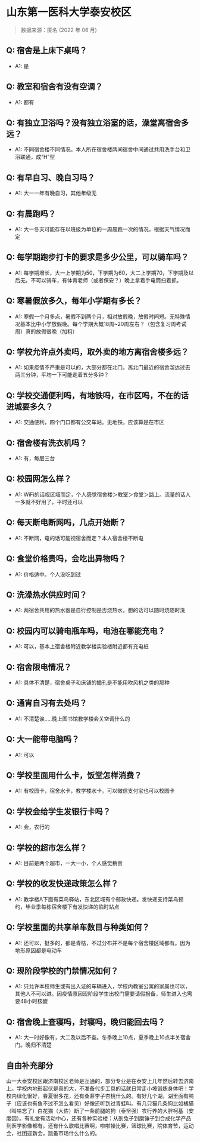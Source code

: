 # 山东第一医科大学泰安校区

> 数据来源：匿名 (2022 年 06 月)

## Q: 宿舍是上床下桌吗？

- A1: 是

## Q: 教室和宿舍有没有空调？

- A1: 都有

## Q: 有独立卫浴吗？没有独立浴室的话，澡堂离宿舍多远？

- A1: 不同宿舍楼不同情况。本人所在宿舍楼两间宿舍中间通过共用洗手台和卫浴联通，成“H”型

## Q: 有早自习、晚自习吗？

- A1: 大一一年有晚自习，其他年级无

## Q: 有晨跑吗？

- A1: 大一冬天可能存在以班级为单位的一周晨跑一次的情况，根据天气情况而定

## Q: 每学期跑步打卡的要求是多少公里，可以骑车吗？

- A1: 每学期增长，大一上学期为50，下学期为60，大二上学期70，下学期及以后无。不可以骑车，有体育老师（或者保安？）晚上拿着手电筒扫着抓。

## Q: 寒暑假放多久，每年小学期有多长？

- A1: 寒假一个月多点，暑假不到两个月，相对放假晚，放假时间短。无特殊情况基本比中小学放假晚。每个学期大概18周\~20周左右？（包含复习周考试周）真的放假很晚（加粗）

## Q: 学校允许点外卖吗，取外卖的地方离宿舍楼多远？

- A1: 如果疫情不严重是可以的，大部分都在北门。离北门最近的宿舍溜达过去两三分钟，平均一下可能走着五分多钟？

## Q: 学校交通便利吗，有地铁吗，在市区吗，不在的话进城要多久？

- A1: 交通便利，四个门口都有公交车站。无地铁。应该算是在市区

## Q: 宿舍楼有洗衣机吗？

- A1: 有，每层三台

## Q: 校园网怎么样？

- A1: WiFi的话视区域而定，个人感觉宿舍楼＞教室＞食堂＞路上。流量的话人一多就不好用了，平时还可以

## Q: 每天断电断网吗，几点开始断？

- A1: 不断网，电的话可能视宿舍而定？本人宿舍楼不断电

## Q: 食堂价格贵吗，会吃出异物吗？

- A1: 价格适中。个人没吃到过

## Q: 洗澡热水供应时间？

- A1: 两宿舍共用的热水器是自行控制是否烧热水，想的话可以随时烧随时洗

## Q: 校园内可以骑电瓶车吗，电池在哪能充电？

- A1: 可以，基本上宿舍楼附近教学楼实验楼附近都有充电桩

## Q: 宿舍限电情况？

- A1: 具体不清楚，宿舍桌子和床铺的插孔是不能用吹风机之类的那种

## Q: 通宵自习有去处吗？

- A1: 不清楚诶.....晚上图书馆教学楼会关空调什么的

## Q: 大一能带电脑吗？

- A1: 可以

## Q: 学校里面用什么卡，饭堂怎样消费？

- A1: 有校园卡，宿舍水卡，教学楼水卡。可以微信支付宝也可以校园卡

## Q: 学校会给学生发银行卡吗？

- A1: 会，农行的

## Q: 学校的超市怎么样？

- A1: 目前是两个超市，一大一小，个人感觉稍贵

## Q: 学校的收发快递政策怎么样？

- A1: 教学楼A下面有菜鸟驿站，东北区域有个邮政快递。发快递支持菜鸟预约，毕业季每栋宿舍楼下有发快递的临时站点

## Q: 学校里面的共享单车数目与种类如何？

- A1: 还可以，挺多的，都是青桔，不过分布并不是每个宿舍楼区域都有。因为地形原因都是电动车

## Q: 现阶段学校的门禁情况如何？

- A1: 只允许本校师生或有出入证的车辆进入，学校内教室公寓的家属也可以，其他人不可以进。因疫情原因现阶段学生出校门需要请假报备，师生进入也需要48小时核酸

## Q: 宿舍晚上查寝吗，封寝吗，晚归能回去吗？

- A1: 大一时好像有，大二及以后不查。冬季晚上10点，夏季晚上10点半关宿舍门。晚归不清楚

## 自由补充部分

山一大泰安校区跟济南校区老师是互通的，部分专业是在泰安上几年然后转去济南上。学校内地形起伏是真的大，不准备代步工具的话就日常走小坡锻炼身体吧！学校内绿化很好，春夏很多花，还有桑葚李子杏桃什么的。有好几个湖，湖里面有鸭子（应该也有鱼不过不怎么看见）好像还听到过青蛙叫。有几只猫几条狗比如橘猫（叫啥忘了）白花猫（大佐）断了一条前腿的狗（泰坚强）农行养的大胖柯基（安度因）。有礼堂有活动中心，还有各种实验楼：从剖兔子到磨锤子到合成化学产品到医学影像都有。还有什么歌唱比赛啊，啦啦操比赛，篮球比赛，院体育节，运动会，社团迎新会，跳蚤市场什么什么的。
